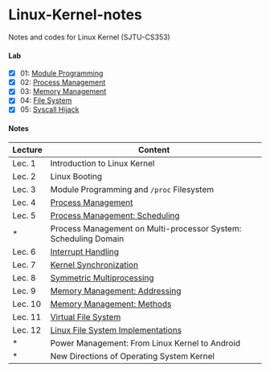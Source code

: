 # Linux-Kernel-notes
Notes and codes for Linux Kernel (SJTU-CS353)

#### Lab

- [x] 01:  [Module Programming](https://github.com/zhliuworks/Linux-Kernel-notes/tree/master/lab/01_module_programming)
- [x] 02:  [Process Management](https://github.com/zhliuworks/Linux-Kernel-notes/tree/master/lab/02_process_management)
- [x] 03:  [Memory Management](https://github.com/zhliuworks/Linux-Kernel-notes/tree/master/lab/03_memory_management)
- [x] 04:  [File System](https://github.com/zhliuworks/Linux-Kernel-notes/tree/master/lab/04_file_system)
- [x] 05:  [Syscall Hijack](https://github.com/zhliuworks/Linux-Kernel-notes/tree/master/lab/05_syscall_hijack)

#### Notes

| Lecture | Content                                                      |
| ------- | ------------------------------------------------------------ |
| Lec. 1  | Introduction to Linux Kernel                                 |
| Lec. 2  | Linux Booting                                                |
| Lec. 3  | Module Programming and `/proc` Filesystem                    |
| Lec. 4  | [Process Management](https://github.com/zhliuworks/Linux-Kernel-notes/blob/master/notes/LK_note_04.md) |
| Lec. 5  | [Process Management: Scheduling](https://github.com/zhliuworks/Linux-Kernel-notes/blob/master/notes/LK_note_05.md) |
| *       | Process Management on Multi-processor System: Scheduling Domain |
| Lec. 6  | [Interrupt Handling](https://github.com/zhliuworks/Linux-Kernel-notes/blob/master/notes/LK_note_06.md) |
| Lec. 7  | [Kernel Synchronization](https://github.com/zhliuworks/Linux-Kernel-notes/blob/master/notes/LK_note_07.md) |
| Lec. 8  | [Symmetric Multiprocessing](https://github.com/zhliuworks/Linux-Kernel-notes/blob/master/notes/LK_note_08.md) |
| Lec. 9  | [Memory Management: Addressing](https://github.com/zhliuworks/Linux-Kernel-notes/blob/master/notes/LK_note_09.md) |
| Lec. 10 | [Memory Management: Methods](https://github.com/zhliuworks/Linux-Kernel-notes/blob/master/notes/LK_note_10.md) |
| Lec. 11 | [Virtual File System](https://github.com/zhliuworks/Linux-Kernel-notes/blob/master/notes/LK_note_11.md) |
| Lec. 12 | [Linux File System Implementations](https://github.com/zhliuworks/Linux-Kernel-notes/blob/master/notes/LK_note_12.md) |
| *       | Power Management: From Linux Kernel to Android               |
| *       | New Directions of Operating System Kernel                    |

